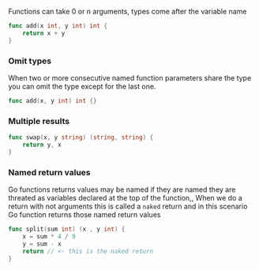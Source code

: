 
Functions can take 0 or n arguments, types come after the variable name

```go
func add(x int, y int) int {
	return x + y
}
```

### Omit types
When two or more consecutive named function parameters share the type you can omit the type except for the last one.

```go
func add(x, y int) int {}
```

### Multiple results

```go
func swap(x, y string) (string, string) {
	return y, x
}
```

### Named return values
Go functions returns values may be named if they are named they are threated as variables declared at the top of the function,, When we do a return with not arguments this is called a `naked` return and in this scenario Go function returns those named return values

```go
func split(sum int) (x , y int) {
	x = sum * 4 / 9
	y = sum - x
	return // <- this is the naked return 
}
```